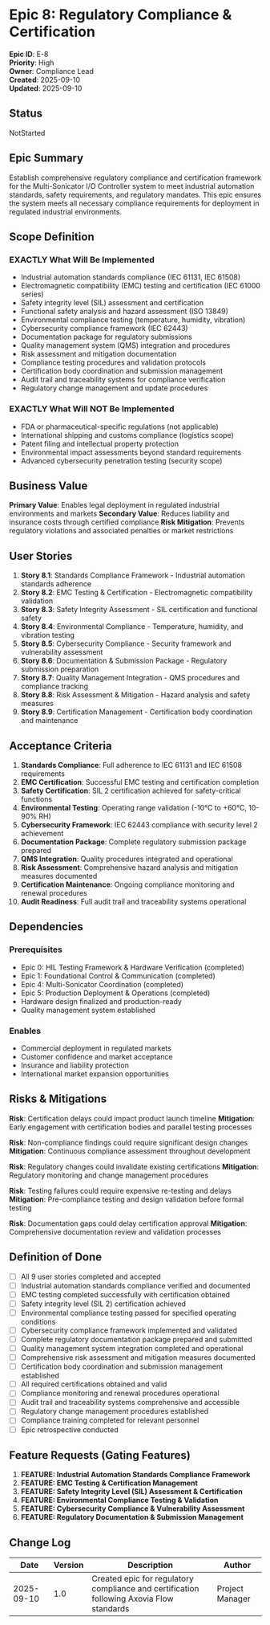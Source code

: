 # Epic 8: Regulatory Compliance & Certification

**Epic ID**: E-8  
**Priority**: High  
**Owner**: Compliance Lead  
**Created**: 2025-09-10  
**Updated**: 2025-09-10  

## Status

NotStarted

## Epic Summary

Establish comprehensive regulatory compliance and certification framework for the Multi-Sonicator I/O Controller system to meet industrial automation standards, safety requirements, and regulatory mandates. This epic ensures the system meets all necessary compliance requirements for deployment in regulated industrial environments.

## Scope Definition

### EXACTLY What Will Be Implemented

- Industrial automation standards compliance (IEC 61131, IEC 61508)
- Electromagnetic compatibility (EMC) testing and certification (IEC 61000 series)
- Safety integrity level (SIL) assessment and certification
- Functional safety analysis and hazard assessment (ISO 13849)
- Environmental compliance testing (temperature, humidity, vibration)
- Cybersecurity compliance framework (IEC 62443)
- Documentation package for regulatory submissions
- Quality management system (QMS) integration and procedures
- Risk assessment and mitigation documentation
- Compliance testing procedures and validation protocols
- Certification body coordination and submission management
- Audit trail and traceability systems for compliance verification
- Regulatory change management and update procedures

### EXACTLY What Will NOT Be Implemented

- FDA or pharmaceutical-specific regulations (not applicable)
- International shipping and customs compliance (logistics scope)
- Patent filing and intellectual property protection
- Environmental impact assessments beyond standard requirements
- Advanced cybersecurity penetration testing (security scope)

## Business Value

**Primary Value**: Enables legal deployment in regulated industrial environments and markets
**Secondary Value**: Reduces liability and insurance costs through certified compliance
**Risk Mitigation**: Prevents regulatory violations and associated penalties or market restrictions

## User Stories

1. **Story 8.1**: Standards Compliance Framework - Industrial automation standards adherence
2. **Story 8.2**: EMC Testing & Certification - Electromagnetic compatibility validation
3. **Story 8.3**: Safety Integrity Assessment - SIL certification and functional safety
4. **Story 8.4**: Environmental Compliance - Temperature, humidity, and vibration testing
5. **Story 8.5**: Cybersecurity Compliance - Security framework and vulnerability assessment
6. **Story 8.6**: Documentation & Submission Package - Regulatory submission preparation
7. **Story 8.7**: Quality Management Integration - QMS procedures and compliance tracking
8. **Story 8.8**: Risk Assessment & Mitigation - Hazard analysis and safety measures
9. **Story 8.9**: Certification Management - Certification body coordination and maintenance

## Acceptance Criteria

1. **Standards Compliance**: Full adherence to IEC 61131 and IEC 61508 requirements
2. **EMC Certification**: Successful EMC testing and certification completion
3. **Safety Certification**: SIL 2 certification achieved for safety-critical functions
4. **Environmental Testing**: Operating range validation (-10°C to +60°C, 10-90% RH)
5. **Cybersecurity Framework**: IEC 62443 compliance with security level 2 achievement
6. **Documentation Package**: Complete regulatory submission package prepared
7. **QMS Integration**: Quality procedures integrated and operational
8. **Risk Assessment**: Comprehensive hazard analysis and mitigation measures documented
9. **Certification Maintenance**: Ongoing compliance monitoring and renewal procedures
10. **Audit Readiness**: Full audit trail and traceability systems operational

## Dependencies

### Prerequisites
- Epic 0: HIL Testing Framework & Hardware Verification (completed)
- Epic 1: Foundational Control & Communication (completed)
- Epic 4: Multi-Sonicator Coordination (completed)
- Epic 5: Production Deployment & Operations (completed)
- Hardware design finalized and production-ready
- Quality management system established

### Enables
- Commercial deployment in regulated markets
- Customer confidence and market acceptance
- Insurance and liability protection
- International market expansion opportunities

## Risks & Mitigations

**Risk**: Certification delays could impact product launch timeline
**Mitigation**: Early engagement with certification bodies and parallel testing processes

**Risk**: Non-compliance findings could require significant design changes
**Mitigation**: Continuous compliance assessment throughout development

**Risk**: Regulatory changes could invalidate existing certifications
**Mitigation**: Regulatory monitoring and change management procedures

**Risk**: Testing failures could require expensive re-testing and delays
**Mitigation**: Pre-compliance testing and design validation before formal testing

**Risk**: Documentation gaps could delay certification approval
**Mitigation**: Comprehensive documentation review and validation processes

## Definition of Done

- [ ] All 9 user stories completed and accepted
- [ ] Industrial automation standards compliance verified and documented
- [ ] EMC testing completed successfully with certification obtained
- [ ] Safety integrity level (SIL 2) certification achieved
- [ ] Environmental compliance testing passed for specified operating conditions
- [ ] Cybersecurity compliance framework implemented and validated
- [ ] Complete regulatory documentation package prepared and submitted
- [ ] Quality management system integration completed and operational
- [ ] Comprehensive risk assessment and mitigation measures documented
- [ ] Certification body coordination and submission management established
- [ ] All required certifications obtained and valid
- [ ] Compliance monitoring and renewal procedures operational
- [ ] Audit trail and traceability systems comprehensive and accessible
- [ ] Regulatory change management procedures established
- [ ] Compliance training completed for relevant personnel
- [ ] Epic retrospective conducted

## Feature Requests (Gating Features)

1. **FEATURE: Industrial Automation Standards Compliance Framework**
2. **FEATURE: EMC Testing & Certification Management**
3. **FEATURE: Safety Integrity Level (SIL) Assessment & Certification**
4. **FEATURE: Environmental Compliance Testing & Validation**
5. **FEATURE: Cybersecurity Compliance & Vulnerability Assessment**
6. **FEATURE: Regulatory Documentation & Submission Management**

## Change Log

| Date | Version | Description | Author |
|------|---------|-------------|--------|
| 2025-09-10 | 1.0 | Created epic for regulatory compliance and certification following Axovia Flow standards | Project Manager |
